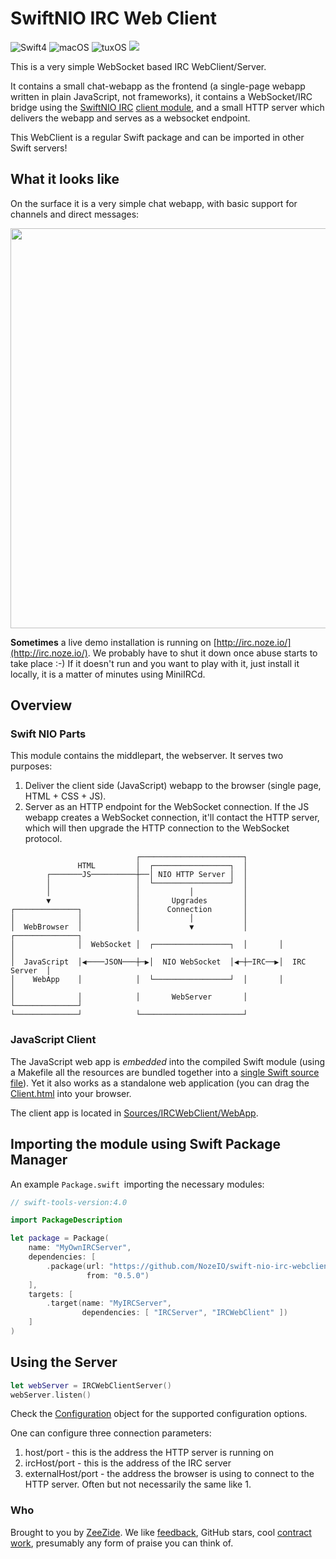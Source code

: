 # SwiftNIO IRC Web Client

![Swift4](https://img.shields.io/badge/swift-4-blue.svg)
![macOS](https://img.shields.io/badge/os-macOS-green.svg?style=flat)
![tuxOS](https://img.shields.io/badge/os-tuxOS-green.svg?style=flat)
<a href="https://travis-ci.org/NozeIO/swift-nio-irc-webclient"><img src="https://travis-ci.org/NozeIO/swift-nio-irc-webclient.svg?branch=develop" /></a>

This is a very simple WebSocket based IRC WebClient/Server.

It contains a small chat-webapp as the frontend (a single-page webapp written
in plain JavaScript, not frameworks),
it contains a WebSocket/IRC bridge using the 
[SwiftNIO IRC](https://github.com/NozeIO/swift-nio-irc)
[client module](https://github.com/NozeIO/swift-nio-irc/Sources/IRC/),
and a small HTTP server which delivers the webapp and serves as a websocket
endpoint.

This WebClient is a regular Swift package and can be imported in other Swift
servers!

## What it looks like

On the surface it is a very simple chat webapp, with basic support for
channels and direct messages:

<img src="http://zeezide.de/img/irc-eliza.png" width="640" />

**Sometimes** a live demo installation is running on
[http://irc.noze.io/](http://irc.noze.io/).
We probably have to shut it down once abuse starts to take place :-)
If it doesn't run and you want to play with it, just install it locally,
it is a matter of minutes using
MiniIRCd.

## Overview

### Swift NIO Parts

This module contains the middlepart, the webserver. It serves two purposes:

1. Deliver the client side (JavaScript) webapp to the browser
   (single page, HTML + CSS + JS).
2. Server as an HTTP endpoint for the WebSocket connection.
   If the JS webapp creates a WebSocket connection, it'll contact the
   HTTP server, which will then upgrade the HTTP connection to the
   WebSocket protocol.

```
                            ┌───────────────────────┐
               HTML         │  ┌─────────────────┐  │
        ┌───────JS──────────┼──│ NIO HTTP Server │  │
        │                   │  └─────────────────┘  │
        │                   │           │           │
        ▼                   │       Upgrades        │
┌──────────────┐            │      Connection       │
│              │            │           │           │
│  WebBrowser  │            │           ▼           │       ┌──────────────┐
│              │  WebSocket │  ┌─────────────────┐  │       │              │
│  JavaScript  │◀────JSON───┼─▶│  NIO WebSocket  │◀─┼─IRC──▶│  IRC Server  │
│    WebApp    │            │  └─────────────────┘  │       │              │
│              │            │       WebServer       │       └──────────────┘
└──────────────┘            └───────────────────────┘
```

### JavaScript Client

The JavaScript web app is *embedded* into the compiled Swift module
(using a Makefile all the resources are bundled together into a 
 [single Swift source file](Sources/IRCWebClient/WebApp/ClientResources.swift)).
Yet it also works as a standalone web application (you can drag the
[Client.html](Sources/IRCWebClient/WebApp/Client.html)
into your browser.

The client app is located in
[Sources/IRCWebClient/WebApp](Sources/IRCWebClient/WebApp/README.md).


## Importing the module using Swift Package Manager

An example `Package.swift `importing the necessary modules:

```swift
// swift-tools-version:4.0

import PackageDescription

let package = Package(
    name: "MyOwnIRCServer",
    dependencies: [
        .package(url: "https://github.com/NozeIO/swift-nio-irc-webclient.git",
                 from: "0.5.0")
    ],
    targets: [
        .target(name: "MyIRCServer",
                dependencies: [ "IRCServer", "IRCWebClient" ])
    ]
)
```

## Using the Server

```swift
let webServer = IRCWebClientServer()
webServer.listen()
```

Check the
[Configuration](Sources/IRCWebClient/IRCWebClientServer.swift)
object for the supported configuration options.

One can configure three connection parameters:
1. host/port - this is the address the HTTP server is running on
2. ircHost/port - this is the address of the IRC server
3. externalHost/port - the address the browser is using to connect to the
   HTTP server. Often but not necessarily the same like 1.

### Who

Brought to you by
[ZeeZide](http://zeezide.de).
We like
[feedback](https://twitter.com/ar_institute),
GitHub stars,
cool [contract work](http://zeezide.com/en/services/services.html),
presumably any form of praise you can think of.
